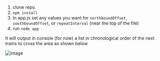 1. clone repo
2. `npm install`
3. In app.js set any values you want for `northboundOffset`, `southboundOffset`, or `repeatInterval` (near the top of the file)
4. run `node app`

It will output in console (for now) a list in chronological order of the next trains to cross the area as shown below

![image](https://github.com/user-attachments/assets/bc03fc41-1e99-4f39-8101-7df7710b8879)
